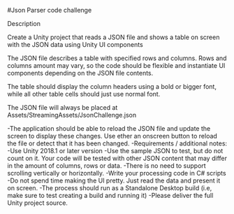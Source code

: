 #Json Parser code challenge

Description

Create a Unity project that reads a JSON file and shows a table on screen with the JSON data using Unity UI components

The JSON file describes a table with specified rows and columns. Rows and columns amount may vary, so the code should be flexible and instantiate UI components depending on the JSON file contents.

The table should display the column headers using a bold or bigger font, while all other table cells should just use normal font.

The JSON file will always be placed at Assets/StreamingAssets/JsonChallenge.json

-The application should be able to reload the JSON file and update the screen to display these changes. Use ether an onscreen button to reload the file or detect that it has been changed.
-Requirements / additional notes:
-Use Unity 2018.1 or later version
-Use the sample JSON to test, but do not count on it. Your code will be tested with other JSON content that may differ in the amount of columns, rows or data.
-There is no need to support scrolling vertically or horizontally.
-Write your processing code in C# scripts
-Do not spend time making the UI pretty. Just read the data and present it on screen.
-The process should run as a Standalone Desktop build (i.e, make sure to test creating a build and running it)
-Please deliver the full Unity project source.

